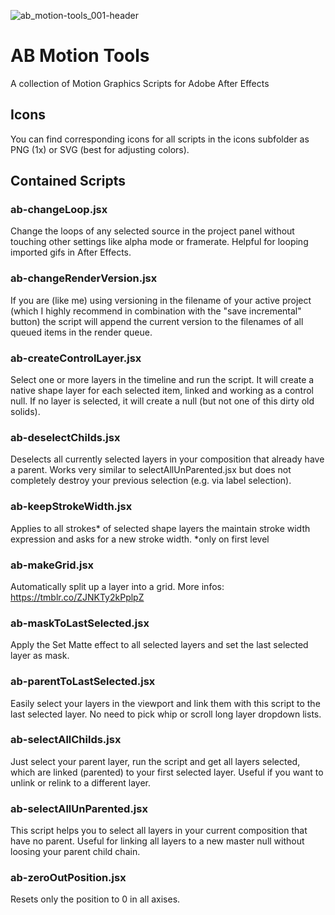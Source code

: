 ![ab_motion-tools_001-header](https://user-images.githubusercontent.com/48606207/63626945-934ddb00-c605-11e9-9627-a269eb9ec507.png)

# AB Motion Tools
A collection of Motion Graphics Scripts for Adobe After Effects

## Icons
You can find corresponding icons for all scripts in the icons subfolder as PNG (1x) or SVG (best for adjusting colors).

## Contained Scripts

### ab-changeLoop.jsx
Change the loops of any selected source in the project panel without touching other settings like alpha mode or framerate. Helpful for looping imported gifs in After Effects.

### ab-changeRenderVersion.jsx
If you are (like me) using versioning in the filename of your active project (which I highly recommend in combination with the "save incremental" button) the script will append the current version to the filenames of all queued items in the render queue.

### ab-createControlLayer.jsx
Select one or more layers in the timeline and run the script. It will create a native shape layer for each selected item, linked and working as a control null. If no layer is selected, it will create a null (but not one of this dirty old solids).

### ab-deselectChilds.jsx
Deselects all currently selected layers in your composition that already have a parent. Works very similar to selectAllUnParented.jsx but does not completely destroy your previous selection (e.g. via label selection).

### ab-keepStrokeWidth.jsx
Applies to all strokes* of selected shape layers the maintain stroke width expression and asks for a new stroke width.
\*only on first level

### ab-makeGrid.jsx
Automatically split up a layer into a grid. More infos: https://tmblr.co/ZJNKTy2kPplpZ

### ab-maskToLastSelected.jsx
Apply the Set Matte effect to all selected layers and set the last selected layer as mask.

### ab-parentToLastSelected.jsx
Easily select your layers in the viewport and link them with this script to the last selected layer. No need to pick whip or scroll long layer dropdown lists.

### ab-selectAllChilds.jsx
Just select your parent layer, run the script and get all layers selected, which are linked (parented) to your first selected layer. Useful if you want to unlink or relink to a different layer.

### ab-selectAllUnParented.jsx
This script helps you to select all layers in your current composition that have no parent. Useful for linking all layers to a new master null without loosing your parent child chain.

### ab-zeroOutPosition.jsx
Resets only the position to 0 in all axises.
